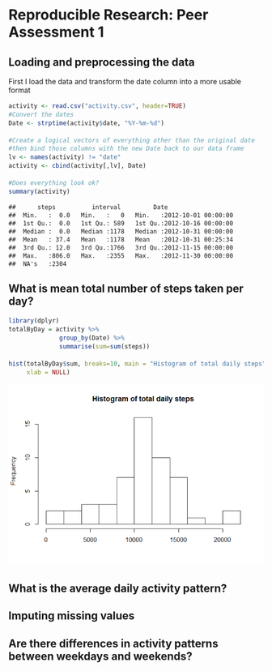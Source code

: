 # Reproducible Research: Peer Assessment 1

## Loading and preprocessing the data

First I load the data and transform the date column into a more usable format


```r
activity <- read.csv("activity.csv", header=TRUE)
#Convert the dates
Date <- strptime(activity$date, "%Y-%m-%d")

#Create a logical vectors of everything other than the original date
#then bind those columns with the new Date back to our data frame
lv <- names(activity) != "date"
activity <- cbind(activity[,lv], Date)

#Does everything look ok?
summary(activity)
```

```
##      steps          interval         Date                    
##  Min.   :  0.0   Min.   :   0   Min.   :2012-10-01 00:00:00  
##  1st Qu.:  0.0   1st Qu.: 589   1st Qu.:2012-10-16 00:00:00  
##  Median :  0.0   Median :1178   Median :2012-10-31 00:00:00  
##  Mean   : 37.4   Mean   :1178   Mean   :2012-10-31 00:25:34  
##  3rd Qu.: 12.0   3rd Qu.:1766   3rd Qu.:2012-11-15 00:00:00  
##  Max.   :806.0   Max.   :2355   Max.   :2012-11-30 00:00:00  
##  NA's   :2304
```

## What is mean total number of steps taken per day?

```r
library(dplyr)
totalByDay = activity %>%
              group_by(Date) %>%
              summarise(sum=sum(steps))

hist(totalByDay$sum, breaks=10, main = "Histogram of total daily steps",
     xlab = NULL)
```

![plot of chunk unnamed-chunk-2](./PA1_template_files/figure-html/unnamed-chunk-2.png) 

## What is the average daily activity pattern?



## Imputing missing values



## Are there differences in activity patterns between weekdays and weekends?
